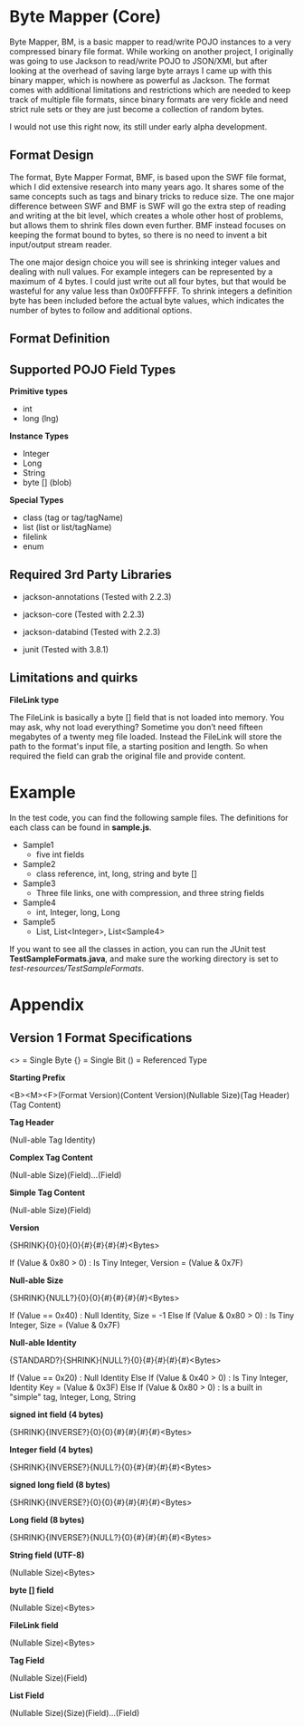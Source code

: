 Byte Mapper (Core)
============

Byte Mapper, BM, is a basic mapper to read/write POJO instances to a very compressed binary file format.  While working on another project, I originally was going to use Jackson to read/write POJO to JSON/XMl, but after looking at the overhead of saving large byte arrays I came up with this binary mapper, which is nowhere as powerful as Jackson.  The format comes with additional limitations and restrictions which are needed to keep track of multiple file formats, since binary formats are very fickle and need strict rule sets or they are just become a collection of random bytes.

I would not use this right now, its still under early alpha development.

Format Design
------------

The format, Byte Mapper Format, BMF, is based upon the SWF file format, which I did extensive research into many years ago.  It shares some of the same concepts such as tags and binary tricks to reduce size.  The one major difference between SWF and BMF is SWF will go the extra step of reading and writing at the bit level, which creates a whole other host of problems, but allows them to shrink files down even further.  BMF instead focuses on keeping the format bound to bytes, so there is no need to invent a bit input/output stream reader.

The one major design choice you will see is shrinking integer values and dealing with null values.  For example integers can be represented by a maximum of 4 bytes.  I could just write out all four bytes, but that would be wasteful for any value less than 0x00FFFFFF.  To shrink integers a definition byte has been included before the actual byte values, which indicates the number of bytes to follow and additional options.

Format Definition  
------------

Supported POJO Field Types
------------

**Primitive types**

* int
* long (lng)

**Instance Types**

* Integer
* Long
* String
* byte [] (blob)

**Special Types**

* class (tag or tag/tagName)
* list (list or list/tagName)
* filelink
* enum

Required 3rd Party Libraries
------------

* jackson-annotations (Tested with 2.2.3)
* jackson-core (Tested with 2.2.3)
* jackson-databind (Tested with 2.2.3)

* junit (Tested with 3.8.1)

Limitations and quirks
------------

**FileLink type**

The FileLink is basically a byte [] field that is not loaded into memory.  You may ask, why not load everything?  Sometime you don’t need fifteen megabytes of a twenty meg file loaded.  Instead the FileLink will store the path to the format's input file, a starting position and length.  So when required the field can grab the original file and provide content.

Example
============

In the test code, you can find the following sample files.  The definitions for each class can be found in **sample.js**.

* Sample1
  * five int fields
* Sample2
  * class reference, int, long, string and byte []
* Sample3
  * Three file links, one with compression, and three string fields
* Sample4
  * int, Integer, long, Long
* Sample5
  * List, List&lt;Integer&gt;, List&lt;Sample4&gt;

If you want to see all the classes in action, you can run the JUnit test **TestSampleFormats.java**, and make sure the working directory is set to *test-resources/TestSampleFormats*.

Appendix
============

Version 1 Format Specifications
------------

&lt;&gt; = Single Byte
{} = Single Bit
() = Referenced Type

**Starting Prefix**

&lt;B&gt;&lt;M&gt;&lt;F&gt;(Format Version)(Content Version)(Nullable Size)(Tag Header)(Tag Content)

**Tag Header**

(Null-able Tag Identity)

**Complex Tag Content**

(Null-able Size)(Field)...(Field)

**Simple Tag Content**

(Null-able Size)(Field)

**Version**

{SHRINK}{0}{0}{0}{#}{#}{#}{#}&lt;Bytes&gt;

If (Value & 0x80 > 0) : Is Tiny Integer, Version = (Value & 0x7F)

**Null-able Size**

{SHRINK}{NULL?}{0}{0}{#}{#}{#}{#}&lt;Bytes&gt;

If (Value == 0x40) : Null Identity, Size = -1
Else If (Value & 0x80 > 0) : Is Tiny Integer, Size = (Value & 0x7F)

**Null-able Identity**

{STANDARD?}{SHRINK}{NULL?}{0}{#}{#}{#}{#}&lt;Bytes&gt;

If (Value == 0x20) : Null Identity
Else If (Value & 0x40 > 0) : Is Tiny Integer, Identity Key = (Value & 0x3F)
Else If (Value & 0x80 > 0) : Is a built in "simple" tag, Integer, Long, String

**signed int field (4 bytes)**

{SHRINK}{INVERSE?}{0}{0}{#}{#}{#}{#}&lt;Bytes&gt;

**Integer field (4 bytes)**

{SHRINK}{INVERSE?}{NULL?}{0}{#}{#}{#}{#}&lt;Bytes&gt;

**signed long field (8 bytes)**

{SHRINK}{INVERSE?}{0}{0}{#}{#}{#}{#}&lt;Bytes&gt;

**Long field (8 bytes)**

{SHRINK}{INVERSE?}{NULL?}{0}{#}{#}{#}{#}&lt;Bytes&gt;

**String field (UTF-8)**

(Nullable Size)&lt;Bytes&gt;

**byte [] field**

(Nullable Size)&lt;Bytes&gt;

**FileLink field**

(Nullable Size)&lt;Bytes&gt;

**Tag Field**

(Nullable Size)(Field)

**List Field**

(Nullable Size)(Size)(Field)...(Field)
